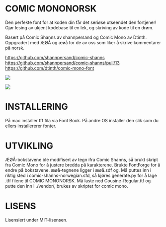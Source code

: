 # COMIC MONONORSK

Den perfekte font for at koden din får det seriøse utseendet den fortjener! Gjør lesing av ukjent kodebase til en lek, og skriving av kode til en drøm. 

Basert på Comic Shanns av shannpersand og Comic Mono av Dtinth. Oppgradert med ÆØÅ og æøå for de av oss som liker å skrive kommentarer på norsk.

https://github.com/shannpersand/comic-shanns
https://github.com/shannpersand/comic-shanns/pull/13
https://github.com/dtinth/comic-mono-font

![](files/example.png)

![](https://repository-images.githubusercontent.com/164606802/cd83d680-894c-11e9-83f7-c353c70df1cb)

# INSTALLERING

På mac installer tff fila via Font Book. På andre OS installer den slik som du ellers installererer fonter.

# UTVIKLING

ÆØÅ-bokstavene ble modifisert av tegn ifra Comic Shanns, så brukt skript fra Comic Mono for å justere bredda på karakterene. Brukte FontForge for å endre på bokstavene.
æøå-tegnene ligger i æøå.sdf og. Må puttes inn i riktig sted i comic-shanns-norwegian.sfd, så kjøres generate.py for å lage .tff filene til COMIC MONONORSK.
Må laste ned Cousine-Regular.ttf og putte den inn i ./vendor/, brukes av skriptet for comic mono.

# LISENS

Lisensiert under MIT-lisensen.

